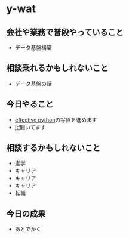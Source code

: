 # y-wat

## 会社や業務で普段やっていること
- データ基盤構築

## 相談乗れるかもしれないこと
- データ基盤の話

## 今日やること
- [effective python](https://www.oreilly.co.jp/books/9784873119175/)の写経を進めます
- [jtf](https://techfesta.connpass.com/event/175611/)聞いてます

## 相談するかもしれないこと
- 進学
- キャリア
- キャリア
- キャリア
- 転職

## 今日の成果
- あとでかく